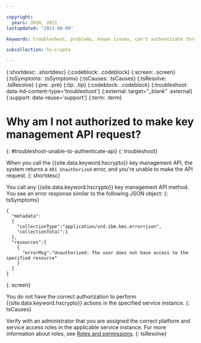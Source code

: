 ```yaml
---

copyright:
  years: 2020, 2021
lastupdated: "2021-08-09"

keywords: troubleshoot, problems, known issues, can't authenticate through the key management API

subcollection: hs-crypto

---
```


{:shortdesc: .shortdesc}
{:codeblock: .codeblock}
{:screen: .screen}
{:tsSymptoms: .tsSymptoms}
{:tsCauses: .tsCauses}
{:tsResolve: .tsResolve}
{:pre: .pre}
{:tip: .tip}
{:codeblock: .codeblock}
{:troubleshoot: data-hd-content-type='troubleshoot'}
{:external: target="_blank" .external}
{:support: data-reuse='support'}
{:term: .term}

# Why am I not authorized to make key management API request?
{: #troubleshoot-unable-to-authenticate-api}
{: troubleshoot}

When you call the {{site.data.keyword.hscrypto}} key management API, the system returns a `401 Unauthorized` error, and you're unable to make the API request.
{: shortdesc}

You call any {{site.data.keyword.hscrypto}} key management API method. You see an error response similar to the following JSON object:
{: tsSymptoms}

```
{
  "metadata":
  {
    "collectionType":"application/vnd.ibm.kms.error+json",
    "collectionTotal":1
  },
  "resources":[
    {
      "errorMsg":"Unauthorized: The user does not have access to the specified resource"
    }
  ]
}
```
{: screen}

You do not have the correct authorization to perform {{site.data.keyword.hscrypto}} actions in the specified service instance.
{: tsCauses}

Verify with an administrator that you are assigned the correct platform and service access roles in the applicable service instance. For more information about roles, see [Roles and permissions](/docs/hs-crypto?topic=hs-crypto-manage-access#roles).
{: tsResolve}
